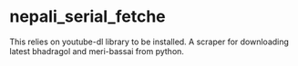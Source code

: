 # nepali_serial_fetche
This relies on youtube-dl library to be installed.
A scraper for downloading latest bhadragol and meri-bassai  from python.

